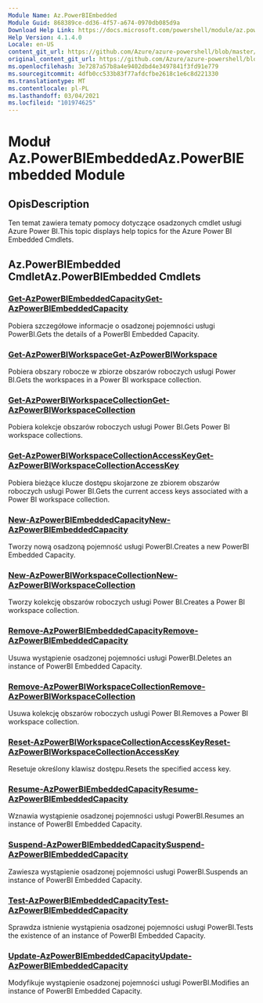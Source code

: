 ```yaml
---
Module Name: Az.PowerBIEmbedded
Module Guid: 868389ce-dd36-4f57-a674-0970db085d9a
Download Help Link: https://docs.microsoft.com/powershell/module/az.powerbiembedded
Help Version: 4.1.4.0
Locale: en-US
content_git_url: https://github.com/Azure/azure-powershell/blob/master/src/PowerBIEmbedded/PowerBIEmbedded/help/Az.PowerBIEmbedded.md
original_content_git_url: https://github.com/Azure/azure-powershell/blob/master/src/PowerBIEmbedded/PowerBIEmbedded/help/Az.PowerBIEmbedded.md
ms.openlocfilehash: 3e7287a57b8a4e9402dbd4e3497841f3fd91e779
ms.sourcegitcommit: 4dfb0cc533b83f77afdcfbe2618c1e6c8d221330
ms.translationtype: MT
ms.contentlocale: pl-PL
ms.lasthandoff: 03/04/2021
ms.locfileid: "101974625"
---
```

# <span data-ttu-id="d68b7-101">Moduł Az.PowerBIEmbedded</span><span class="sxs-lookup"><span data-stu-id="d68b7-101">Az.PowerBIEmbedded Module</span></span>
## <span data-ttu-id="d68b7-102">Opis</span><span class="sxs-lookup"><span data-stu-id="d68b7-102">Description</span></span>
<span data-ttu-id="d68b7-103">Ten temat zawiera tematy pomocy dotyczące osadzonych cmdlet usługi Azure Power BI.</span><span class="sxs-lookup"><span data-stu-id="d68b7-103">This topic displays help topics for the Azure Power BI Embedded Cmdlets.</span></span>

## <span data-ttu-id="d68b7-104">Az.PowerBIEmbedded Cmdlet</span><span class="sxs-lookup"><span data-stu-id="d68b7-104">Az.PowerBIEmbedded Cmdlets</span></span>
### [<span data-ttu-id="d68b7-105">Get-AzPowerBIEmbeddedCapacity</span><span class="sxs-lookup"><span data-stu-id="d68b7-105">Get-AzPowerBIEmbeddedCapacity</span></span>](Get-AzPowerBIEmbeddedCapacity.md)
<span data-ttu-id="d68b7-106">Pobiera szczegółowe informacje o osadzonej pojemności usługi PowerBI.</span><span class="sxs-lookup"><span data-stu-id="d68b7-106">Gets the details of a PowerBI Embedded Capacity.</span></span>

### [<span data-ttu-id="d68b7-107">Get-AzPowerBIWorkspace</span><span class="sxs-lookup"><span data-stu-id="d68b7-107">Get-AzPowerBIWorkspace</span></span>](Get-AzPowerBIWorkspace.md)
<span data-ttu-id="d68b7-108">Pobiera obszary robocze w zbiorze obszarów roboczych usługi Power BI.</span><span class="sxs-lookup"><span data-stu-id="d68b7-108">Gets the workspaces in a Power BI workspace collection.</span></span>

### [<span data-ttu-id="d68b7-109">Get-AzPowerBIWorkspaceCollection</span><span class="sxs-lookup"><span data-stu-id="d68b7-109">Get-AzPowerBIWorkspaceCollection</span></span>](Get-AzPowerBIWorkspaceCollection.md)
<span data-ttu-id="d68b7-110">Pobiera kolekcje obszarów roboczych usługi Power BI.</span><span class="sxs-lookup"><span data-stu-id="d68b7-110">Gets Power BI workspace collections.</span></span>

### [<span data-ttu-id="d68b7-111">Get-AzPowerBIWorkspaceCollectionAccessKey</span><span class="sxs-lookup"><span data-stu-id="d68b7-111">Get-AzPowerBIWorkspaceCollectionAccessKey</span></span>](Get-AzPowerBIWorkspaceCollectionAccessKey.md)
<span data-ttu-id="d68b7-112">Pobiera bieżące klucze dostępu skojarzone ze zbiorem obszarów roboczych usługi Power BI.</span><span class="sxs-lookup"><span data-stu-id="d68b7-112">Gets the current access keys associated with a Power BI workspace collection.</span></span>

### [<span data-ttu-id="d68b7-113">New-AzPowerBIEmbeddedCapacity</span><span class="sxs-lookup"><span data-stu-id="d68b7-113">New-AzPowerBIEmbeddedCapacity</span></span>](New-AzPowerBIEmbeddedCapacity.md)
<span data-ttu-id="d68b7-114">Tworzy nową osadzoną pojemność usługi PowerBI.</span><span class="sxs-lookup"><span data-stu-id="d68b7-114">Creates a new PowerBI Embedded Capacity.</span></span>

### [<span data-ttu-id="d68b7-115">New-AzPowerBIWorkspaceCollection</span><span class="sxs-lookup"><span data-stu-id="d68b7-115">New-AzPowerBIWorkspaceCollection</span></span>](New-AzPowerBIWorkspaceCollection.md)
<span data-ttu-id="d68b7-116">Tworzy kolekcję obszarów roboczych usługi Power BI.</span><span class="sxs-lookup"><span data-stu-id="d68b7-116">Creates a Power BI workspace collection.</span></span>

### [<span data-ttu-id="d68b7-117">Remove-AzPowerBIEmbeddedCapacity</span><span class="sxs-lookup"><span data-stu-id="d68b7-117">Remove-AzPowerBIEmbeddedCapacity</span></span>](Remove-AzPowerBIEmbeddedCapacity.md)
<span data-ttu-id="d68b7-118">Usuwa wystąpienie osadzonej pojemności usługi PowerBI.</span><span class="sxs-lookup"><span data-stu-id="d68b7-118">Deletes an instance of PowerBI Embedded Capacity.</span></span>

### [<span data-ttu-id="d68b7-119">Remove-AzPowerBIWorkspaceCollection</span><span class="sxs-lookup"><span data-stu-id="d68b7-119">Remove-AzPowerBIWorkspaceCollection</span></span>](Remove-AzPowerBIWorkspaceCollection.md)
<span data-ttu-id="d68b7-120">Usuwa kolekcję obszarów roboczych usługi Power BI.</span><span class="sxs-lookup"><span data-stu-id="d68b7-120">Removes a Power BI workspace collection.</span></span>

### [<span data-ttu-id="d68b7-121">Reset-AzPowerBIWorkspaceCollectionAccessKey</span><span class="sxs-lookup"><span data-stu-id="d68b7-121">Reset-AzPowerBIWorkspaceCollectionAccessKey</span></span>](Reset-AzPowerBIWorkspaceCollectionAccessKey.md)
<span data-ttu-id="d68b7-122">Resetuje określony klawisz dostępu.</span><span class="sxs-lookup"><span data-stu-id="d68b7-122">Resets the specified access key.</span></span>

### [<span data-ttu-id="d68b7-123">Resume-AzPowerBIEmbeddedCapacity</span><span class="sxs-lookup"><span data-stu-id="d68b7-123">Resume-AzPowerBIEmbeddedCapacity</span></span>](Resume-AzPowerBIEmbeddedCapacity.md)
<span data-ttu-id="d68b7-124">Wznawia wystąpienie osadzonej pojemności usługi PowerBI.</span><span class="sxs-lookup"><span data-stu-id="d68b7-124">Resumes an instance of PowerBI Embedded Capacity.</span></span>

### [<span data-ttu-id="d68b7-125">Suspend-AzPowerBIEmbeddedCapacity</span><span class="sxs-lookup"><span data-stu-id="d68b7-125">Suspend-AzPowerBIEmbeddedCapacity</span></span>](Suspend-AzPowerBIEmbeddedCapacity.md)
<span data-ttu-id="d68b7-126">Zawiesza wystąpienie osadzonej pojemności usługi PowerBI.</span><span class="sxs-lookup"><span data-stu-id="d68b7-126">Suspends an instance of PowerBI Embedded Capacity.</span></span>

### [<span data-ttu-id="d68b7-127">Test-AzPowerBIEmbeddedCapacity</span><span class="sxs-lookup"><span data-stu-id="d68b7-127">Test-AzPowerBIEmbeddedCapacity</span></span>](Test-AzPowerBIEmbeddedCapacity.md)
<span data-ttu-id="d68b7-128">Sprawdza istnienie wystąpienia osadzonej pojemności usługi PowerBI.</span><span class="sxs-lookup"><span data-stu-id="d68b7-128">Tests the existence of an instance of PowerBI Embedded Capacity.</span></span>

### [<span data-ttu-id="d68b7-129">Update-AzPowerBIEmbeddedCapacity</span><span class="sxs-lookup"><span data-stu-id="d68b7-129">Update-AzPowerBIEmbeddedCapacity</span></span>](Update-AzPowerBIEmbeddedCapacity.md)
<span data-ttu-id="d68b7-130">Modyfikuje wystąpienie osadzonej pojemności usługi PowerBI.</span><span class="sxs-lookup"><span data-stu-id="d68b7-130">Modifies  an instance of PowerBI Embedded Capacity.</span></span>

